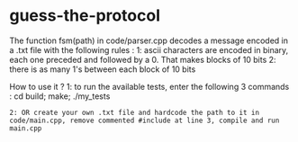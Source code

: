 # guess-the-protocol

The function fsm(path) in code/parser.cpp decodes a message encoded in a .txt file with the following rules :
    1: ascii characters are encoded in binary, each one preceded and followed by a 0. That makes blocks of 10 bits
    2: there is as many 1's between each block of 10 bits

How to use it ?
    1: to run the available tests, enter the following 3 commands : cd build; make; ./my_tests

    2: OR create your own .txt file and hardcode the path to it in code/main.cpp, remove commented #include at line 3, compile and run main.cpp
